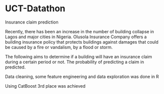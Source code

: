 # UCT-Datathon
Insurance claim prediction

Recently, there has been an increase in the number of building collapse in Lagos and major cities in Nigeria. Olusola Insurance Company offers a building insurance policy that protects buildings against damages that could be caused by a fire or vandalism, by a flood or storm.

The following aims to determine if a building will have an insurance claim during a certain period or not. The probability of predicting a claim in predicted.

Data cleaning, some feature engineering and data exploration was done in R

Using CatBoost 3rd place was achieved
